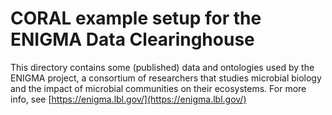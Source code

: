 # CORAL example setup for the ENIGMA Data Clearinghouse

This directory contains some (published) data and ontologies
used by the ENIGMA project, a consortium of researchers that
studies microbial biology and the impact of microbial communities
on their ecosystems.  For more info, see [https://enigma.lbl.gov/](https://enigma.lbl.gov/)
